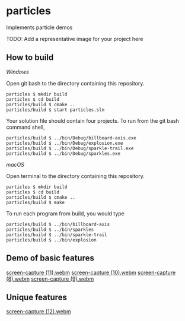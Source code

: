 # particles

Implements particle demos

TODO: Add a representative image for your project here

## How to build

*Windows*

Open git bash to the directory containing this repository.

```
particles $ mkdir build
particles $ cd build
particles/build $ cmake ..
particles/build $ start particles.sln
```

Your solution file should contain four projects.
To run from the git bash command shell, 

```
particles/build $ ../bin/Debug/billboard-axis.exe
particles/build $ ../bin/Debug/explosion.exe
particles/build $ ../bin/Debug/sparkle-trail.exe
particles/build $ ../bin/Debug/sparkles.exe
```

*macOS*

Open terminal to the directory containing this repository.

```
particles $ mkdir build
particles $ cd build
particles/build $ cmake ..
particles/build $ make
```

To run each program from build, you would type

```
particles/build $ ../bin/billboard-axis
particles/build $ ../bin/sparkles
particles/build $ ../bin/sparkle-trail
particles/build $ ../bin/explosion
```

## Demo of basic features

[screen-capture (11).webm](https://user-images.githubusercontent.com/44120884/231349798-9cd40aaf-7de9-40a0-b584-c9394a9aec4f.webm)
[screen-capture (10).webm](https://user-images.githubusercontent.com/44120884/231349985-0375cd81-151b-4a85-a3f4-7b1aaf9ad03a.webm)
[screen-capture (8).webm](https://user-images.githubusercontent.com/44120884/231350007-a6d9e2c0-298d-4388-b5d3-46531b186c75.webm)
[screen-capture (9).webm](https://user-images.githubusercontent.com/44120884/231350008-5a33ea79-d427-4587-b558-845e6b3bce99.webm)


## Unique features 
[screen-capture (12).webm](https://user-images.githubusercontent.com/44120884/231350020-9eccd2cb-b18e-4b98-bb7e-a7041e8f13e7.webm)



